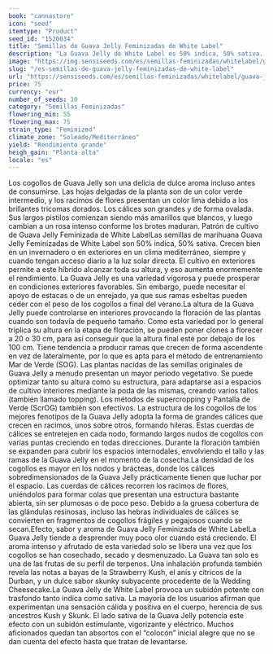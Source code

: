 ```yaml
---
book: "cannastore"
icon: "seed"
itemtype: "Product"
seed_id: "1520034"
title: "Semillas de Guava Jelly Feminizadas de White Label"
description: "La Guava Jelly de White Label es 50% indica, 50% sativa. Presenta colas cubiertas de cristal de sabores frutales exóticos. El subidón es cálido y positivo."
image: "https://img.sensiseeds.com/es/semillas-feminizadas/whitelabel/guava-jelly-image.png"
slug: "/es-semillas-de-guava-jelly-feminizadas-de-white-label"
url: "https://sensiseeds.com/es/semillas-feminizadas/whitelabel/guava-jelly?a_aid=cannastore"
price: 75
currency: "eur"
number_of_seeds: 10
category: "Semillas Feminizadas"
flowering_min: 55
flowering_max: 75
strain_type: "Feminized"
climate_zone: "Soleado/Mediterráneo"
yield: "Rendimiento grande"
heigh_gain: "Planta alta"
locale: "es"
---
```

Los cogollos de Guava Jelly son una delicia de dulce aroma incluso antes de consumirse. Las hojas delgadas de la planta son de un color verde intermedio, y los racimos de flores presentan un color lima debido a los brillantes tricomas dorados. Los cálices son grandes y de forma ovalada. Sus largos pistilos comienzan siendo más amarillos que blancos, y luego cambian a un rosa intenso conforme los brotes maduran. Patrón de cultivo de Guava Jelly Feminizada de White LabelLas semillas de marihuana Guava Jelly Feminizadas de White Label son 50% indica, 50% sativa. Crecen bien en un invernadero o en exteriores en un clima mediterráneo, siempre y cuando tengan acceso diario a la luz solar directa. El cultivo en exteriores permite a este híbrido alcanzar toda su altura, y eso aumenta enormemente el rendimiento. La Guava Jelly es una variedad vigorosa y puede prosperar en condiciones exteriores favorables. Sin embargo, puede necesitar el apoyo de estacas o de un enrejado, ya que sus ramas esbeltas pueden ceder con el peso de los cogollos a final del verano.La altura de la Guava Jelly puede controlarse en interiores provocando la floración de las plantas cuando son todavía de pequeño tamaño. Como esta variedad por lo general triplica su altura en la etapa de floración, se pueden poner clones a florecer a 20 o 30 cm, para así conseguir que la altura final esté por debajo de los 100 cm. Tiene tendencia a producir ramas que crecen de forma ascendente en vez de lateralmente, por lo que es apta para el método de entrenamiento Mar de Verde (SOG). Las plantas nacidas de las semillas originales de Guava Jelly a menudo presentan un mayor periodo vegetativo. Se puede optimizar tanto su altura como su estructura, para adaptarse así a espacios de cultivo interiores mediante la poda de las mismas, creando varios tallos (también llamado topping). Los métodos de supercropping y Pantalla de Verde (ScrOG) también son efectivos. La estructura de los cogollos de los mejores fenotipos de la Guava Jelly adopta la forma de grandes cálices que crecen en racimos, unos sobre otros, formando hileras. Estas cuerdas de cálices se entretejen en cada nodo, formando largos nudos de cogollos con varias puntas creciendo en todas direcciones. Durante la floración también se expanden para cubrir los espacios internodales, envolviendo el tallo y las ramas de la Guava Jelly en el momento de la cosecha.La densidad de los cogollos es mayor en los nodos y brácteas, donde los cálices sobredimensionados de la Guava Jelly prácticamente tienen que luchar por el espacio. Las cuerdas de cálices recorren los racimos de flores, uniéndolos para formar colas que presentan una estructura bastante abierta, sin ser plumosas o de poco peso. Debido a la gruesa cobertura de las glándulas resinosas, incluso las hebras individuales de cálices se convierten en fragmentos de cogollos frágiles y pegajosos cuando se secan.Efecto, sabor y aroma de Guava Jelly Feminizada de White LabelLa Guava Jelly tiende a desprender muy poco olor cuando está creciendo. El aroma intenso y afrutado de esta variedad solo se libera una vez que los cogollos se han cosechado, secado y desmenuzado. La Guava tan solo es una de las frutas de su perfil de terpenos. Una inhalación profunda también revela las notas a bayas de la Strawberry Kush, el anís y cítricos de la Durban, y un dulce sabor skunky subyacente procedente de la Wedding Cheesecake.La Guava Jelly de White Label provoca un subidón potente con trasfondo tanto indica como sativa. La mayoría de los usuarios afirman que experimentan una sensación cálida y positiva en el cuerpo, herencia de sus ancestros Kush y Skunk. El lado sativa de la Guava Jelly potencia este efecto con un subidón estimulante, vigorizante y eléctrico. Muchos aficionados quedan tan absortos con el “colocón” inicial alegre que no se dan cuenta del efecto hasta que tratan de levantarse.
